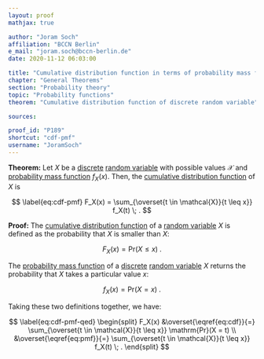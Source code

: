 ```yaml
---
layout: proof
mathjax: true

author: "Joram Soch"
affiliation: "BCCN Berlin"
e_mail: "joram.soch@bccn-berlin.de"
date: 2020-11-12 06:03:00

title: "Cumulative distribution function in terms of probability mass function of a discrete random variable"
chapter: "General Theorems"
section: "Probability theory"
topic: "Probability functions"
theorem: "Cumulative distribution function of discrete random variable"

sources:

proof_id: "P189"
shortcut: "cdf-pmf"
username: "JoramSoch"
---
```



**Theorem:** Let $X$ be a [discrete](/D/rvar-disc) [random variable](/D/rvar) with possible values $\mathcal{X}$ and [probability mass function](/D/pmf) $f_X(x)$. Then, the [cumulative distribution function](/D/cdf) of $X$ is

$$ \label{eq:cdf-pmf}
F_X(x) = \sum_{\overset{t \in \mathcal{X}}{t \leq x}} f_X(t) \; .
$$


**Proof:** The [cumulative distribution function](/D/cdf) of a [random variable](/D/rvar) $X$ is defined as the probability that $X$ is smaller than $X$:

$$ \label{eq:cdf}
F_X(x) = \mathrm{Pr}(X \leq x) \; .
$$

The [probability mass function](/D/pmf) of a [discrete](/D/rvar-disc) [random variable](/D/rvar) $X$ returns the probability that $X$ takes a particular value $x$:

$$ \label{eq:pmf}
f_X(x) = \mathrm{Pr}(X = x) \; .
$$

Taking these two definitions together, we have:

$$ \label{eq:cdf-pmf-qed}
\begin{split}
F_X(x) &\overset{\eqref{eq:cdf}}{=} \sum_{\overset{t \in \mathcal{X}}{t \leq x}} \mathrm{Pr}(X = t) \\
&\overset{\eqref{eq:pmf}}{=} \sum_{\overset{t \in \mathcal{X}}{t \leq x}} f_X(t) \; .
\end{split}
$$